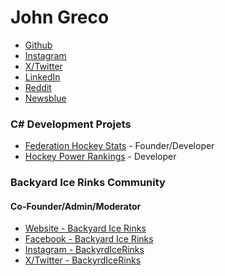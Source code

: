 # John Greco
- [Github](https://www.github.com/jfgreco)
- [Instagram](https://www.instagram.com/jfgreco)
- [X/Twitter](https://www.twitter.com/jfgreco)
- [LinkedIn](https://www.linkedin.com/in/jfgreco/)
- [Reddit](https://www.reddit.com/user/jfgreco)
- [Newsblue](https://jfgreco.newsblur.com/)

### C# Development Projets
- [Federation Hockey Stats](https://www.federationhockeystats.com) - Founder/Developer
- [Hockey Power Rankings](https://www.hockeypowerrankings.com) - Developer

### Backyard Ice Rinks Community
#### Co-Founder/Admin/Moderator
- [Website - Backyard Ice Rinks](https://www.backyardicerinks.org)
- [Facebook - Backyard Ice Rinks](https://www.facebook.com/groups/backyardicerinks)
- [Instagram - BackyrdIceRinks](https://www.instagram.com/backyrdicerinks)
- [X/Twitter - BackyrdIceRinks](https://twitter.com/backyrdicerinks)
